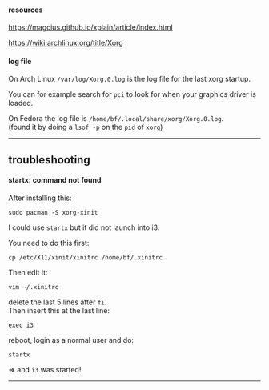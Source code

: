 #### resources

https://magcius.github.io/xplain/article/index.html

https://wiki.archlinux.org/title/Xorg

#### log file

On Arch Linux `/var/log/Xorg.0.log` is the log file for the last xorg startup.

You can for example search for `pci` to look for when your graphics driver is loaded.

On Fedora the log file is `/home/bf/.local/share/xorg/Xorg.0.log`.\
(found it by doing a `lsof -p` on the `pid` of `xorg`)

***

## troubleshooting

#### startx: command not found

After installing this:
```
sudo pacman -S xorg-xinit
```
I could use `startx` but it did not launch into i3.

You need to do this first:
```
cp /etc/X11/xinit/xinitrc /home/bf/.xinitrc
```
Then edit it:
``` 
vim ~/.xinitrc
```

delete the last 5 lines after `fi`.\
Then insert this at the last line:
```
exec i3
```

reboot, login as a normal user and do:
```
startx
```
=> and `i3` was started!

***
